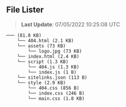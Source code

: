 ## File Lister
<!-- File Lister Display -->
> **Last Update**: 07/05/2022 10:25:08 UTC

```
─── (81.8 KB) 
    └── 404.html (2.1 KB)
    └── assets (73 KB) 
        └── logo.jpg (73 KB)
    └── index.html (2.4 KB)
    └── script (1.3 KB) 
        └── 404.js (1.3 KB)
        └── index.js (1 B)
    └── sitelinks.json (113 B)
    └── style (2.9 KB) 
        └── 404.css (856 B)
        └── index.css (246 B)
        └── main.css (1.8 KB)
```
<!-- File Lister Display -->

